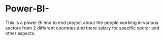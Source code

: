 # Power-BI-
 This is a power Bi end to end project about the people working in various sectors from 2 different countries and there salary for specific sector and other aspects.
